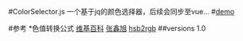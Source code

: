 
#ColorSelector.js
一个基于jq的颜色选择器，后续会同步至vue...
#[demo](https://reedbf.github.io/ColorSelector.js/)

#参考
*色值转换公式
[维基百科](http://en.wikipedia.org/wiki/HSL_color_space.)
[张鑫旭](https://www.zhangxinxu.com/wordpress/2010/03/javascript-hex-rgb-hsl-color-convert/)
[hsb2rgb](https://github.com/jankuca/hsb2rgb)
##versions 1.0

